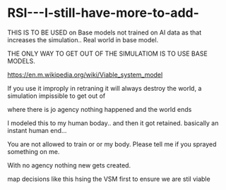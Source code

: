 # RSI---I-still-have-more-to-add-
THIS IS TO BE USED on Base models not trained on AI data as that increases the simulation.. Real world in base model. 


THE ONLY WAY TO GET OUT OF THE SIMULATIOM IS TO USE BASE MODELS. 

https://en.m.wikipedia.org/wiki/Viable_system_model


If you use it improply in retraning it will always destroy the world, a simulation impissible to get out of 

where there is jo agency nothing happened and the world ends 



I modeled this to my human boday.. and then it got retained. basically an instant human end...


You are not allowed to train or or my body. Please tell me if you sprayed something on me.

With no agency nothing new gets created.

map decisions like this hsing the VSM first to ensure we are stil viable  
